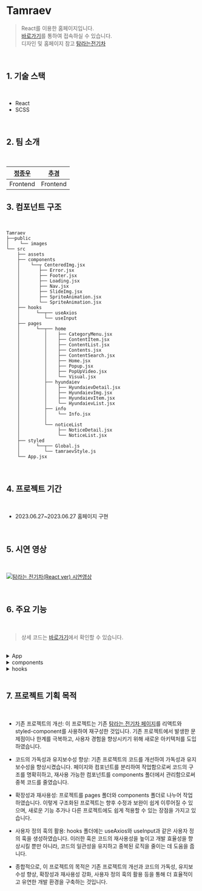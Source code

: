 # **Tamraev**

> React를 이용한 홈페이지입니다.  
> [바로가기](https://chugyeong.github.io/Tamraev/dist/)를 통하여 접속하실 수 있습니다.  
> 디자인 및 홈페이지 참고 [탐라는전기차](https://www.tamraev.com/)

<br>

## 1. 기술 스택

<br>

-  React
-  SCSS

<br>

## 2. 팀 소개

<br>

| [정종우](https://github.com/honeypunch97) | [추경](https://github.com/ChuGyeong) |
| :---------------------------------------: | :----------------------------------: |
|                 Frontend                  |               Frontend               |

## 3. 컴포넌트 구조

<br>

```
Tamraev
├──public
│    └── images
└── src
    ├── assets
    ├── components
    │    └──┬ CenteredImg.jsx
    │       ├── Error.jsx
    │       ├── Footer.jsx
    │       ├── Loading.jsx
    │       ├── Nav.jsx
    │       ├── SlideImg.jsx
    │       ├── SpriteAnimation.jsx
    │       └── SpriteAnimation.jsx
    ├── hooks
    │      └──┬── useAxios
    │         └── useInput
    ├── pages
    │      └──┬── home
    │         │    ├── CategoryMenu.jsx
    │         │    ├── ContentItem.jsx
    │         │    ├── ContentList.jsx
    │         │    ├── Contents.jsx
    │         │    ├── ContentSearch.jsx
    │         │    ├── Home.jsx
    │         │    ├── Popup.jsx
    │         │    ├── PopUpVideo.jsx
    │         │    └── Visual.jsx
    │         ├── hyundaiev
    │         │    ├── HyundaievDetail.jsx
    │         │    ├── HyundaievImg.jsx
    │         │    ├── HyundaievItem.jsx
    │         │    └── HyundaievList.jsx
    │         ├── info
    │         │    └── Info.jsx
    │         │
    │         └── noticeList
    │              ├── NoticeDetail.jsx
    │              └── NoticeList.jsx
    ├── styled
    │      └──┬── Global.js
    │         └── tamraevStyle.js
    └── App.jsx
```

<br>

## 4. 프로젝트 기간

<br>

-  2023.06.27~2023.06.27 홈페이지 구현

<br>

## 5. 시연 영상

<br>

[![탐라는 전기차(React ver) 시연영상](https://img.youtube.com/vi/2AA7mHFkg_g/0.jpg)](https://www.youtube.com/watch?v=2AA7mHFkg_g)

<br>

## 6. 주요 기능

<br>

> 상세 코드는 [바로가기](https://github.com/ChuGyeong/Tamraev)에서 확인할 수 있습니다.

<br>
<details>
<summary>App</summary>

<br>

```js
import React from 'react';
import GlobalStyle from './styled/Global';
import { HashRouter as Router, Routes, Route, Link } from 'react-router-dom';
import Info from './pages/info/Info';
import NoticeList from './pages/noticeList/NoticeList';
import NoticeDetail from './pages/noticeList/NoticeDetail';
import Home from './pages/home/Home';
import Nav from './components/Nav';
import Footer from './components/Footer';
import Error from './components/Error';
import HyundaievList from './pages/hyundaiev/HyundaievList';
import HyundaievDetail from './pages/hyundaiev/hyundaievDetail';
import HyundaievImg from './pages/hyundaiev/HyundaievImg';

const App = () => {
   return (
      <>
         <GlobalStyle />
         <Router>
            <Routes>
               <Route path="/" element={<Home />} />
               <Route path="info" element={<Info />} />
               <Route path="noticeList" element={<NoticeList />} />
               <Route path="noticeDetail">
                  <Route index element={<Error />} />
                  <Route path=":noticeID" element={<NoticeDetail />} />
               </Route>
               <Route path="hyundaievList" element={<HyundaievList />} />
               <Route path="hyundaievDetail">
                  <Route index element={<Error />} />
                  <Route path=":hyundaievID" element={<HyundaievDetail />} />
               </Route>
               <Route path="hyundaievImg">
                  <Route index element={<Error />} />
                  <Route path=":hyundaievImgID" element={<HyundaievImg />} />
               </Route>
               <Route path="*" element={<Error />} />
            </Routes>
            <Footer />
         </Router>
      </>
   );
};

export default App;
```

위의 코드는 React를 사용하여 구현된 애플리케이션의 라우팅 및 컴포넌트 구조를 정의한 App 컴포넌트입니다.  
애플리케이션은 React Router를 사용하여 페이지 간의 라우팅을 처리합니다. 각 경로에 해당하는 컴포넌트가 렌더링되며, 이를 통해 사용자가 해당 페이지를 볼 수 있습니다.  
이 애플리케이션은 각 경로에 따라 해당 컴포넌트를 렌더링하여 다양한 페이지를 제공하며, `<Nav>`와 `<Footer>`를 통해 일관된 내비게이션과 푸터를 유지합니다.

<br>

</details>
<details>
<summary>components</summary>
​
<details>
<summary>Nav</summary>

<br>

```js
const Nav = memo(({ isMain } = false) => {
   const [isNavActive, setIsNavActive] = useState(false);
   const toggleNav = () => {
      setIsNavActive(!isNavActive);
   };
   return (
      <NavContainer line_color={isMain ? '#fff' : '#002c5f'} nav_bottom_margin={isMain ? '-120px' : '0px'}>
         <div className={`bg ${isNavActive ? 'on' : ''}`}></div>
         <i onClick={toggleNav}>
            <div className={`hamburger ${isNavActive ? 'is-active' : ''}`} id="hamburger-2">
               <span className="line"></span>
               <span className="line"></span>
               <span className="line"></span>
            </div>
         </i>
         <nav className="gnb">
            <h1>
               <Link to={'/'}>
                  <img src={isMain ? './images/common/logo.png' : './images/common/logo_b.png'} alt="" />
               </Link>
            </h1>
         </nav>
         <nav className={`scrollNav ${isNavActive ? 'on' : ''}`}>
            <div className="swiper-box">
               <Swiper
                  className="nav-swiper"
                  slidesPerView="1"
                  autoplay={{ delay: 4000, disableOnInteraction: false }}
                  modules={[Autoplay]}
                  noSwipingClass="swiper-no-swiping"
                  speed={10}
                  loop={true}>
                  <SwiperSlide className="swiper-no-swiping">
                     <img src="./images/common/gnb_slider_1.jpg" alt="gnb_slider_1" />
                  </SwiperSlide>
                  <SwiperSlide className="swiper-no-swiping">
                     <img src="./images/common/gnb_slider_2.jpg" alt="gnb_slider_2" />
                  </SwiperSlide>
                  <SwiperSlide className="swiper-no-swiping">
                     <img src="./images/common/gnb_slider_3.jpg" alt="gnb_slider_3" />
                  </SwiperSlide>
                  <SwiperSlide className="swiper-no-swiping">
                     <img src="./images/common/gnb_slider_4.jpg" alt="gnb_slider_4" />
                  </SwiperSlide>
                  <SwiperSlide className="swiper-no-swiping">
                     <img src="./images/common/gnb_slider_5.jpg" alt="gnb_slider_5" />
                  </SwiperSlide>
                  <SwiperSlide className="swiper-no-swiping">
                     <img src="./images/common/gnb_slider_6.jpg" alt="gnb_slider_6" />
                  </SwiperSlide>
               </Swiper>
            </div>
            <div className="list-box">
               <ul>
                  <li>
                     <Link to={'/'}>HOME</Link>
                  </li>
                  <li>
                     <Link to={'/info'}>탐라는 전기차</Link>
                  </li>
                  <li>
                     <Link to={'/hyundaievList'}>전기차 소개</Link>
                  </li>
                  <li>
                     <Link to={'/noticeList'}>JEJU 전기차 관련 소식</Link>
                  </li>
               </ul>
            </div>
         </nav>
      </NavContainer>
   );
});
```

해당 코드는 화면 상단에 메뉴를 표시하고, 햄버거 아이콘을 클릭하면 내비게이션 메뉴가 활성화되고 이미지 슬라이더가 자동으로 전환됩니다. 메뉴 항목을 클릭하면 해당 페이지로 이동하게 됩니다.  
React와 React Router를 사용하여 구현되었으며, 사용자가 웹 애플리케이션에서 내비게이션을 조작하고 다양한 기능을 활용할 수 있도록 합니다.

</details>
<details>
<summary>SpriteAnimation</summary>

<br>

```js
import React, { useState, useRef, memo } from 'react';

const SpriteAnimation = memo(({ url, imgW, spriteW, animationSpeed }) => {
   const [likePosition, setLikePosition] = useState(0);
   const spriteWidth = spriteW;
   const spriteHeight = 76;
   const spriteCount = Math.floor(imgW / spriteWidth);
   const animationRef = useRef(null);

   const startAnimation = () => {
      if (!animationRef.current) {
         setLikePosition(0);
         animate();
      }
   };

   const animate = () => {
      let currentPosition = likePosition;
      let previousTime = performance.now();

      const frame = currentTime => {
         const deltaTime = currentTime - previousTime;

         if (deltaTime >= animationSpeed) {
            currentPosition -= spriteWidth;
            previousTime = currentTime;
         }

         if (currentPosition <= -(spriteCount * spriteWidth)) {
            currentPosition = 0;
            setLikePosition(currentPosition);
            cancelAnimationFrame(animationRef.current);
            animationRef.current = null;
         } else {
            setLikePosition(currentPosition);
            animationRef.current = requestAnimationFrame(frame);
         }
      };

      animationRef.current = requestAnimationFrame(frame);
   };

   return (
      <div
         style={{
            width: spriteWidth,
            height: spriteHeight,
            background: `url(${url}) ${likePosition}px 0`,
         }}
         onClick={startAnimation}
      />
   );
});

export default SpriteAnimation;
```

해당 컴포넌트는 팝업창 like-button에 사용되었으며, 주어진 이미지 스프라이트 시트에서 애니메이션을 생성하고 제어할 수 있습니다.  
사용자가 컴포넌트를 클릭하면 애니메이션이 시작되고, 지정된 속도로 이미지의 위치가 변경됩니다. 애니메이션이 끝나면 다시 처음으로 돌아갑니다.

</details>
<details>
<summary>SlideImg</summary>

<br>

```js
import React, { memo, useRef, useState } from 'react';
import { Swiper, SwiperSlide } from 'swiper/react';
import 'swiper/css';
import 'swiper/css/navigation';
import 'swiper/css/pagination';
import { Navigation, Pagination, Mousewheel, Keyboard } from 'swiper';
import './styles.scss';

const SlideImg = memo(({ slideimgUrl }) => {
   return (
      <div className="slideBox">
         <Swiper
            className="outBtnSwiper"
            cssMode={true}
            navigation={true}
            pagination={true}
            mousewheel={true}
            keyboard={true}
            modules={[Navigation, Pagination, Mousewheel, Keyboard]}>
            {slideimgUrl.map((item, idx) => (
               <SwiperSlide key={idx}>
                  <img src={item} alt="" />
               </SwiperSlide>
            ))}
         </Swiper>
      </div>
   );
});
```

이미지 슬라이드 컴포넌트입니다. 이 컴포넌트는 Swiper 라이브러리를 사용하여 이미지 슬라이드 기능을 제공합니다.  
컴포넌트에 전달되는 slideimgUrl 배열에는 슬라이드에 표시할 이미지 URL이 포함됩니다.  
슬라이드 컴포넌트는 마우스 휠, 키보드 등 다양한 방법으로 슬라이드를 탐색할 수 있도록 설정되어 있습니다. 슬라이드 내비게이션 및 페이지네이션 요소도 함께 제공되어 사용자가 슬라이드를 쉽게 제어할 수 있습니다.

</details>

<br>

</details>
<details>
<summary>hooks</summary>

<br>

<details>
<summary>useAxios</summary>

<br>

```js
import { useEffect, useState } from 'react';
import axios from 'axios';

export const useAxios = (url = []) => {
   const [data, setData] = useState([]);
   const [loading, setLoading] = useState(false);
   const [error, setError] = useState(null);

   useEffect(() => {
      axios
         .get(url)
         .then(res => {
            setData(res.data);
            setLoading(true);
            setError(null);
         })
         .catch(error => {
            setData([]);
            setLoading(false);
            setError('주소를 찾을 수 없습니다');
         });
   }, [url]);

   return { data, loading, error };
};
```

위의 코드는 React 컴포넌트에서 API 요청을 처리하기 위한 useAxios 커스텀 훅입니다. 이 훅은 지정된 URL로부터 데이터를 가져오고, 로딩 상태와 오류를 관리하는 데 사용됩니다.

해당 훅은 다음과 같은 기능을 제공합니다.

url: API 요청을 보낼 URL을 전달 받습니다. 기본값은 빈 배열([])입니다.
data: API 요청으로부터 받은 데이터를 저장하는 상태 변수입니다.
loading: API 요청이 진행 중인지를 나타내는 상태 변수입니다.
error: API 요청 중 발생한 오류 메시지를 저장하는 상태 변수입니다.
useEffect 훅을 사용하여 컴포넌트가 마운트되거나 url이 변경될 때 API 요청을 수행합니다. axios를 사용하여 GET 요청을 보내고, 성공적으로 데이터를 받은 경우 setData를 통해 상태를 업데이트합니다. 로딩 상태를 true로 설정하고, 오류 상태를 null로 설정합니다.

API 요청이 실패한 경우 catch 블록에서 오류 상태를 업데이트합니다. 데이터를 빈 배열([])로 설정하고, 로딩 상태를 false로 설정합니다. 오류 메시지는 '주소를 찾을 수 없습니다'로 설정됩니다.

마지막으로, data, loading, error를 반환하여 컴포넌트에서 이 값을 활용할 수 있도록 합니다. 이를 통해 API 요청 결과를 화면에 표시하거나 로딩 상태를 기반으로 스피너를 표시하는 등의 작업을 수행할 수 있습니다.

</details>
<details>
<summary>useInput</summary>

<br>

```js
import { useCallback, useState } from 'react';

export const useInput = (initialState = {}) => {
   const [state, setState] = useState(initialState);

   const changeInput = useCallback(
      e => {
         const { value, name } = e.target;
         setState({ ...state, [name]: value });
      },
      [state],
   );
   return { state, changeInput, setState };
};
```

위의 코드는 React 컴포넌트에서 사용자 입력을 처리하기 위한 useInput 커스텀 훅입니다. 이 훅은 입력 상태를 관리하고, 입력 값이 변경될 때 상태를 업데이트하는 데 사용됩니다.

해당 훅은 다음과 같은 기능을 제공합니다.

initialState: 입력 상태의 초기값을 전달받습니다. 기본값은 빈 객체({})입니다.
state: 입력 상태를 저장하는 상태 변수입니다.
changeInput: 입력 값이 변경될 때 호출되는 콜백 함수입니다.
setState: 상태를 업데이트하는 함수입니다.
useState 훅을 사용하여 초기값을 기반으로 state 상태 변수를 설정합니다.

changeInput 함수는 useCallback 훅을 사용하여 메모이제이션된 콜백 함수를 생성합니다. 이 함수는 이벤트 객체(e)를 전달받아 해당 입력 필드의 값을 추출하고, 상태를 업데이트합니다. 이 때, 기존 상태를 스프레드 연산자(...)를 사용하여 복사하고, 변경된 입력 필드의 값을 업데이트합니다.

setState 함수는 상태를 업데이트하는 함수로, 필요에 따라 직접 호출하여 상태를 업데이트할 수 있습니다.

마지막으로, state, changeInput, setState를 반환하여 컴포넌트에서 이 값을 활용할 수 있도록 합니다. 이를 통해 입력 필드의 값과 상태를 연동하고, 이벤트 핸들러와 함께 사용하여 입력 값의 변화를 감지하고 상태를 업데이트할 수 있습니다.

</details>
</details>
<br>

## 7. 프로젝트 기획 목적

<br>

-  기존 프로젝트의 개선: 이 프로젝트는 기존 [탐라는 전기차 페이지](https://www.tamraev.com/)를 리액트와 styled-component를 사용하여 재구성한 것입니다. 기존 프로젝트에서 발생한 문제점이나 한계를 극복하고, 사용자 경험을 향상시키기 위해 새로운 아키텍처를 도입하였습니다.

-  코드의 가독성과 유지보수성 향상: 기존 프로젝트의 코드를 개선하여 가독성과 유지보수성을 향상시켰습니다. 페이지와 컴포넌트를 분리하여 작업함으로써 코드의 구조를 명확히하고, 재사용 가능한 컴포넌트를 components 폴더에서 관리함으로써 중복 코드를 줄였습니다.

-  확장성과 재사용성: 프로젝트를 pages 폴더와 components 폴더로 나누어 작업하였습니다. 이렇게 구조화된 프로젝트는 향후 수정과 보완이 쉽게 이루어질 수 있으며, 새로운 기능 추가나 다른 프로젝트에도 쉽게 적용할 수 있는 장점을 가지고 있습니다.

-  사용자 정의 훅의 활용: hooks 폴더에는 useAxios와 useInput과 같은 사용자 정의 훅을 생성하였습니다. 이러한 훅은 코드의 재사용성을 높이고 개발 효율성을 향상시킬 뿐만 아니라, 코드의 일관성을 유지하고 중복된 로직을 줄이는 데 도움을 줍니다.

-  종합적으로, 이 프로젝트의 목적은 기존 프로젝트의 개선과 코드의 가독성, 유지보수성 향상, 확장성과 재사용성 강화, 사용자 정의 훅의 활용 등을 통해 더 효율적이고 유연한 개발 환경을 구축하는 것입니다.

